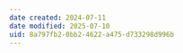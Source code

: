 ```yaml
---
date created: 2024-07-11
date modified: 2025-07-10
uid: 8a797fb2-0bb2-4622-a475-d733298d996b
---
```

